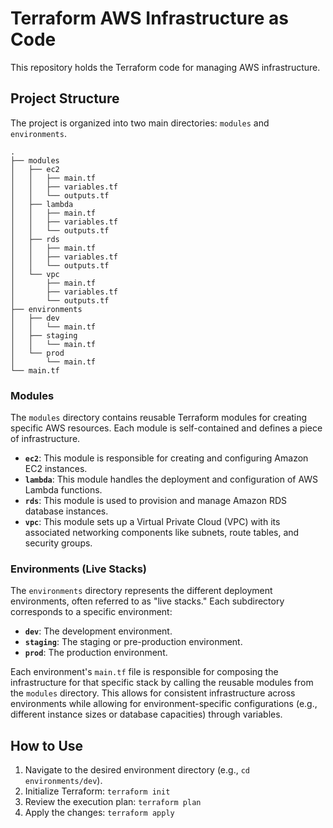 # Terraform AWS Infrastructure as Code

This repository holds the Terraform code for managing AWS infrastructure.

## Project Structure

The project is organized into two main directories: `modules` and `environments`.

```
.
├── modules
│   ├── ec2
│   │   ├── main.tf
│   │   ├── variables.tf
│   │   └── outputs.tf
│   ├── lambda
│   │   ├── main.tf
│   │   ├── variables.tf
│   │   └── outputs.tf
│   ├── rds
│   │   ├── main.tf
│   │   ├── variables.tf
│   │   └── outputs.tf
│   └── vpc
│       ├── main.tf
│       ├── variables.tf
│       └── outputs.tf
├── environments
│   ├── dev
│   │   └── main.tf
│   ├── staging
│   │   └── main.tf
│   └── prod
│       └── main.tf
└── main.tf
```

### Modules

The `modules` directory contains reusable Terraform modules for creating specific AWS resources. Each module is self-contained and defines a piece of infrastructure.

-   **`ec2`**: This module is responsible for creating and configuring Amazon EC2 instances.
-   **`lambda`**: This module handles the deployment and configuration of AWS Lambda functions.
-   **`rds`**: This module is used to provision and manage Amazon RDS database instances.
-   **`vpc`**: This module sets up a Virtual Private Cloud (VPC) with its associated networking components like subnets, route tables, and security groups.

### Environments (Live Stacks)

The `environments` directory represents the different deployment environments, often referred to as "live stacks." Each subdirectory corresponds to a specific environment:

-   **`dev`**: The development environment.
-   **`staging`**: The staging or pre-production environment.
-   **`prod`**: The production environment.

Each environment's `main.tf` file is responsible for composing the infrastructure for that specific stack by calling the reusable modules from the `modules` directory. This allows for consistent infrastructure across environments while allowing for environment-specific configurations (e.g., different instance sizes or database capacities) through variables.

## How to Use

1.  Navigate to the desired environment directory (e.g., `cd environments/dev`).
2.  Initialize Terraform: `terraform init`
3.  Review the execution plan: `terraform plan`
4.  Apply the changes: `terraform apply`


